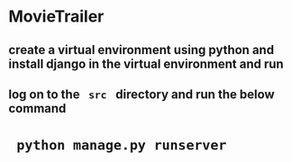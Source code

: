 # MovieTrailer
## create a virtual environment using python and install django in the virtual environment and run
## log on to the <code> src </code> directory and run the below command
# <code> python manage.py runserver </code>
